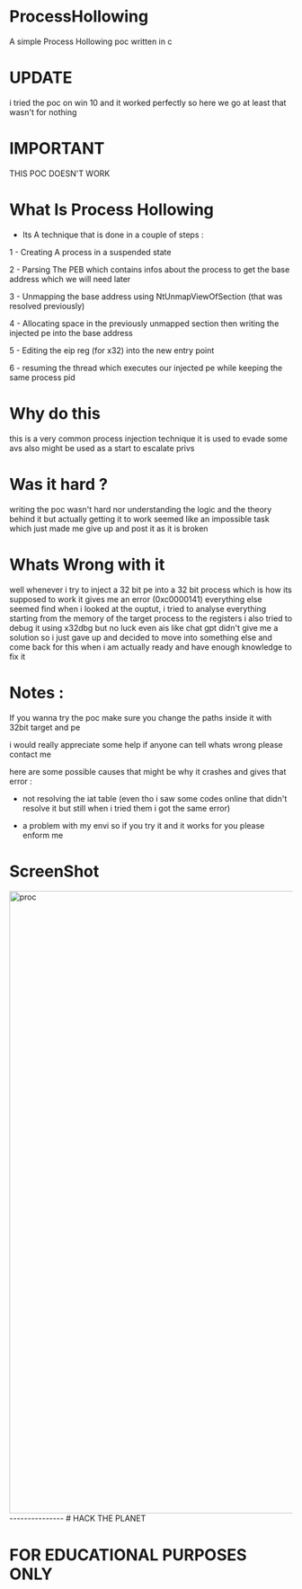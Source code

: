 # ProcessHollowing
A simple Process Hollowing poc written in c 

# UPDATE 

i tried the poc on win 10 and it worked perfectly so here we go at least that wasn't for nothing 

# IMPORTANT

THIS POC DOESN'T WORK

# What Is Process Hollowing

- Its A technique that is done in a couple of steps :
  
1 - Creating A process in a suspended state

2 - Parsing The PEB which contains infos about the process to get the base address which we will need later 

3 - Unmapping the base address using NtUnmapViewOfSection (that was resolved previously)

4 - Allocating space in the previously unmapped section then writing the injected pe into the base address

5 - Editing the eip reg (for x32) into the new entry point

6 - resuming the thread which executes our injected pe while keeping the same process pid

# Why do this 

this is a very common process injection technique it is used to evade some avs also might be used as a start to escalate privs 
# Was it hard ?

writing the poc wasn't hard nor understanding the logic and the theory behind it but actually getting it to work seemed like an impossible task which just made me give up and post it as it is broken
# Whats Wrong with it

well whenever i try to inject a 32 bit pe into a 32 bit process which is how its supposed to work it gives me an error (0xc0000141) everything else seemed find when i looked at the ouptut, i tried to analyse everything starting from the memory of the target process to the registers i also tried to debug it using x32dbg but no luck even ais like chat gpt didn't give me a solution so i just gave up and decided to move into something else and come back for this when i am actually ready and have enough knowledge to fix it

# Notes :

If you wanna try the poc make sure you change the paths inside it with 32bit target and pe 

i would really appreciate some help if anyone can tell whats wrong please contact me 

here are some possible causes that might be why it crashes and gives that error :

- not resolving the iat table (even tho i saw some codes online that didn't resolve it but still when i tried them i got the same error)

- a problem with my envi so if you try it and it works for you please enform me



# ScreenShot
<img width="1108" alt="proc" src="https://github.com/user-attachments/assets/e6b4bdd4-fb18-4f0c-8554-b5baad1d1349" />
--------------- 
# HACK THE PLANET


# FOR EDUCATIONAL PURPOSES ONLY


